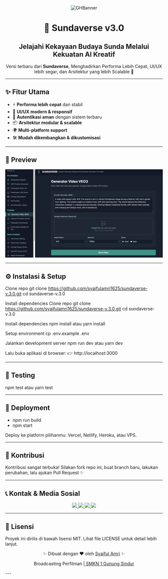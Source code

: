 <div align="center">
<img width="1200" height="475" alt="GHBanner" src="https://github.com/user-attachments/assets/0aa67016-6eaf-458a-adb2-6e31a0763ed6" />
</div>

<h1 align="center">🌌 Sundaverse v3.0</h1>
<h2 align="center">Jelajahi Kekayaan Budaya Sunda Melalui Kekuatan AI Kreatif</h2>

<p align="center">
  Versi terbaru dari <b>Sundaverse</b>, Menghadirkan Performa Lebih Cepat, UI/UX lebih segar, dan Arsitektur yang lebih Scalable 🚀  
</p>

---

## ✨ Fitur Utama
- ⚡ **Performa lebih cepat** dan stabil  
- 🎨 **UI/UX modern & responsif**  
- 🔐 **Autentikasi aman** dengan sistem terbaru  
- 📦 **Arsitektur modular & scalable**  
- 🌍 **Multi-platform support**  
- 🛠️ **Mudah dikembangkan & dikustomisasi**  

---

## 📸 Preview
<p align="center">
  <img src="https://github.com/syaifulamri1625/sundaverse-v.3.0/blob/4367d07c8f33cb8233ab627e4e866694a4a713ca/public/sundaverse.png" alt="Sundaverse Preview" width="1200"/>
</p>

---

## ⚙️ Instalasi & Setup
Clone repo
git clone https://github.com/syaifulamri1625/sundaverse-v.3.0.git
cd sundaverse-v.3.0

Install dependencies
Clone repo
git clone https://github.com/syaifulamri1625/sundaverse-v.3.0.git
cd sundaverse-v.3.0

Install dependencies
npm install
atau
yarn install

Setup environment
cp .env.example .env

Jalankan development server
npm run dev
atau
yarn dev

Lalu buka aplikasi di browser:
👉 http://localhost:3000

---

## 🧪 Testing
npm test
atau
yarn test

---

## 🚀 Deployment
- npm run build
- npm start

Deploy ke platform pilihanmu: Vercel, Netlify, Heroku, atau VPS.

---

## 🤝 Kontribusi
Kontribusi sangat terbuka!
Silakan fork repo ini, buat branch baru, lakukan perubahan, lalu ajukan Pull Request ✨

---

## 📞 Kontak & Media Sosial
<p align="center"> <a href="mailto:syaifulamri1625@gmail.com"> <img src="https://img.shields.io/badge/Email-D14836?style=for-the-badge&logo=gmail&logoColor=white" /> </a> <a href="https://github.com/syaifulamri1625"> <img src="https://img.shields.io/badge/GitHub-000000?style=for-the-badge&logo=github&logoColor=white" /> </a> <a href="https://www.linkedin.com/in/syaifulamri"> <img src="https://img.shields.io/badge/LinkedIn-0077B5?style=for-the-badge&logo=linkedin&logoColor=white" /> </a> <a href="https://instagram.com/syaifulamri1625"> <img src="https://img.shields.io/badge/Instagram-E4405F?style=for-the-badge&logo=instagram&logoColor=white" /> </a> </p>

---

## 📄 Lisensi
Proyek ini dirilis di bawah lisensi MIT.
Lihat file LICENSE untuk detail lebih lanjut.

<p align="center">✨ Dibuat dengan ❤️ oleh <a href="https://github.com/syaifulamri1625">Syaiful Amri</a> ✨</p>
<p align="center">Broadcasting Perfilman <a href="https://smkn1gunungsindur.sch.id/"> | SMKN 1 Gunung Sindur</a> </p>
---

